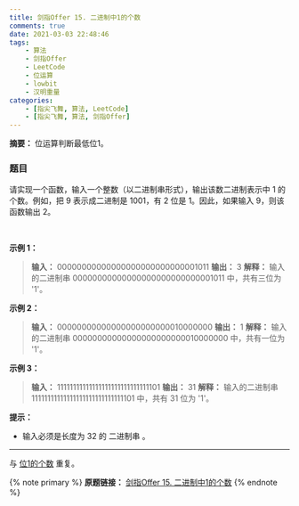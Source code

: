 ```yaml
---
title: 剑指Offer 15. 二进制中1的个数
comments: true
date: 2021-03-03 22:48:46
tags:
    - 算法
    - 剑指Offer
    - LeetCode
    - 位运算
    - lowbit
    - 汉明重量
categories:
    - [指尖飞舞, 算法, LeetCode]
    - [指尖飞舞, 算法, 剑指Offer]
---
```

__摘要：__
位运算判断最低位1。
<!-- more -->


### 题目

请实现一个函数，输入一个整数（以二进制串形式），输出该数二进制表示中 1 的个数。例如，把 9 表示成二进制是 1001，有 2 位是 1。因此，如果输入 9，则该函数输出 2。

 

__示例 1：__

> __输入：__ 00000000000000000000000000001011
> __输出：__ 3
> __解释：__ 输入的二进制串 00000000000000000000000000001011 中，共有三位为 '1'。

__示例 2：__

> __输入：__ 00000000000000000000000010000000
> __输出：__ 1
> __解释：__ 输入的二进制串 00000000000000000000000010000000 中，共有一位为 '1'。

__示例 3：__

> __输入：__ 11111111111111111111111111111101
> __输出：__ 31
> __解释：__ 输入的二进制串 11111111111111111111111111111101 中，共有 31 位为 '1'。
 

__提示：__

+ 输入必须是长度为 32 的 二进制串 。

___

与 [位1的个数](https://eetoa.github.io/2021/03/03/LeetCode-191-位1的个数/) 重复。

{% note primary %}
__原题链接：__ [剑指Offer 15. 二进制中1的个数](https://leetcode-cn.com/problems/er-jin-zhi-zhong-1de-ge-shu-lcof/)
{% endnote %}